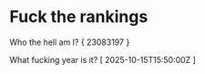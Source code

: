# Fuck the rankings

Who the hell am I?
{ 23083197 }

What fucking year is it?
[ 2025-10-15T15:50:00Z ]
